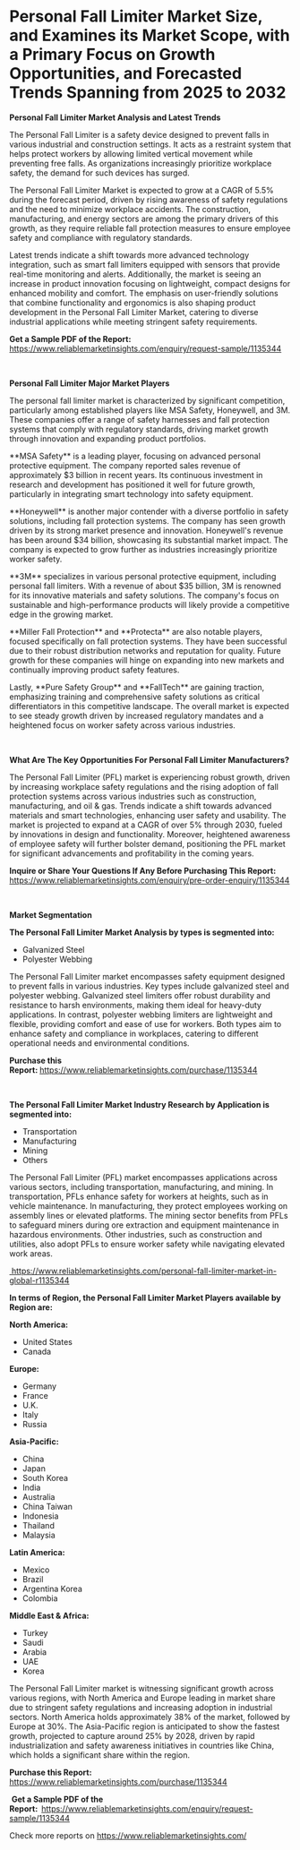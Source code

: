 <p><h1>Personal Fall Limiter Market Size, and Examines its Market Scope, with a Primary Focus on Growth Opportunities, and Forecasted Trends Spanning from 2025 to 2032</h1></p><p><strong>Personal Fall Limiter Market Analysis and Latest Trends</strong></p>
<p><p>The Personal Fall Limiter is a safety device designed to prevent falls in various industrial and construction settings. It acts as a restraint system that helps protect workers by allowing limited vertical movement while preventing free falls. As organizations increasingly prioritize workplace safety, the demand for such devices has surged.</p><p>The Personal Fall Limiter Market is expected to grow at a CAGR of 5.5% during the forecast period, driven by rising awareness of safety regulations and the need to minimize workplace accidents. The construction, manufacturing, and energy sectors are among the primary drivers of this growth, as they require reliable fall protection measures to ensure employee safety and compliance with regulatory standards.</p><p>Latest trends indicate a shift towards more advanced technology integration, such as smart fall limiters equipped with sensors that provide real-time monitoring and alerts. Additionally, the market is seeing an increase in product innovation focusing on lightweight, compact designs for enhanced mobility and comfort. The emphasis on user-friendly solutions that combine functionality and ergonomics is also shaping product development in the Personal Fall Limiter Market, catering to diverse industrial applications while meeting stringent safety requirements.</p></p>
<p><strong>Get a Sample PDF of the Report:&nbsp;</strong> <a href="https://www.reliablemarketinsights.com/enquiry/request-sample/1135344?utm_campaign=2982&utm_medium=2&utm_source=Github&utm_content=ia&utm_term=04042025&utm_id=personal-fall-limiter">https://www.reliablemarketinsights.com/enquiry/request-sample/1135344</a></p>
<p>&nbsp;</p>
<p><strong>Personal Fall Limiter Major Market Players</strong></p>
<p><p>The personal fall limiter market is characterized by significant competition, particularly among established players like MSA Safety, Honeywell, and 3M. These companies offer a range of safety harnesses and fall protection systems that comply with regulatory standards, driving market growth through innovation and expanding product portfolios.</p><p>**MSA Safety** is a leading player, focusing on advanced personal protective equipment. The company reported sales revenue of approximately $3 billion in recent years. Its continuous investment in research and development has positioned it well for future growth, particularly in integrating smart technology into safety equipment.</p><p>**Honeywell** is another major contender with a diverse portfolio in safety solutions, including fall protection systems. The company has seen growth driven by its strong market presence and innovation. Honeywell's revenue has been around $34 billion, showcasing its substantial market impact. The company is expected to grow further as industries increasingly prioritize worker safety.</p><p>**3M** specializes in various personal protective equipment, including personal fall limiters. With a revenue of about $35 billion, 3M is renowned for its innovative materials and safety solutions. The company's focus on sustainable and high-performance products will likely provide a competitive edge in the growing market.</p><p>**Miller Fall Protection** and **Protecta** are also notable players, focused specifically on fall protection systems. They have been successful due to their robust distribution networks and reputation for quality. Future growth for these companies will hinge on expanding into new markets and continually improving product safety features.</p><p>Lastly, **Pure Safety Group** and **FallTech** are gaining traction, emphasizing training and comprehensive safety solutions as critical differentiators in this competitive landscape. The overall market is expected to see steady growth driven by increased regulatory mandates and a heightened focus on worker safety across various industries.</p></p>
<p>&nbsp;</p>
<p><strong>What Are The Key Opportunities For Personal Fall Limiter Manufacturers?</strong></p>
<p><p>The Personal Fall Limiter (PFL) market is experiencing robust growth, driven by increasing workplace safety regulations and the rising adoption of fall protection systems across various industries such as construction, manufacturing, and oil & gas. Trends indicate a shift towards advanced materials and smart technologies, enhancing user safety and usability. The market is projected to expand at a CAGR of over 5% through 2030, fueled by innovations in design and functionality. Moreover, heightened awareness of employee safety will further bolster demand, positioning the PFL market for significant advancements and profitability in the coming years.</p></p>
<p><strong>Inquire or Share Your Questions If Any Before Purchasing This Report:</strong> <a href="https://www.reliablemarketinsights.com/enquiry/pre-order-enquiry/1135344?utm_campaign=2982&utm_medium=2&utm_source=Github&utm_content=ia&utm_term=04042025&utm_id=personal-fall-limiter">https://www.reliablemarketinsights.com/enquiry/pre-order-enquiry/1135344</a></p>
<p>&nbsp;</p>
<p><strong>Market Segmentation</strong></p>
<p><strong>The Personal Fall Limiter Market Analysis by types is segmented into:</strong></p>
<p><ul><li>Galvanized Steel</li><li>Polyester Webbing</li></ul></p>
<p><p>The Personal Fall Limiter market encompasses safety equipment designed to prevent falls in various industries. Key types include galvanized steel and polyester webbing. Galvanized steel limiters offer robust durability and resistance to harsh environments, making them ideal for heavy-duty applications. In contrast, polyester webbing limiters are lightweight and flexible, providing comfort and ease of use for workers. Both types aim to enhance safety and compliance in workplaces, catering to different operational needs and environmental conditions.</p></p>
<p><strong>Purchase this Report:&nbsp;</strong><a href="https://www.reliablemarketinsights.com/purchase/1135344?utm_campaign=2982&utm_medium=2&utm_source=Github&utm_content=ia&utm_term=04042025&utm_id=personal-fall-limiter">https://www.reliablemarketinsights.com/purchase/1135344</a></p>
<p>&nbsp;</p>
<p><strong>The Personal Fall Limiter Market Industry Research by Application is segmented into:</strong></p>
<p><ul><li>Transportation</li><li>Manufacturing</li><li>Mining</li><li>Others</li></ul></p>
<p><p>The Personal Fall Limiter (PFL) market encompasses applications across various sectors, including transportation, manufacturing, and mining. In transportation, PFLs enhance safety for workers at heights, such as in vehicle maintenance. In manufacturing, they protect employees working on assembly lines or elevated platforms. The mining sector benefits from PFLs to safeguard miners during ore extraction and equipment maintenance in hazardous environments. Other industries, such as construction and utilities, also adopt PFLs to ensure worker safety while navigating elevated work areas.</p></p>
<p><a href="https://www.reliablemarketinsights.com/personal-fall-limiter-market-in-global-r1135344?utm_campaign=2982&utm_medium=2&utm_source=Github&utm_content=ia&utm_term=04042025&utm_id=personal-fall-limiter">&nbsp;https://www.reliablemarketinsights.com/personal-fall-limiter-market-in-global-r1135344</a></p>
<p><strong>In terms of Region, the Personal Fall Limiter Market Players available by Region are:</strong></p>
<p>
    <p> <strong> North America: </strong>
        <ul>
            <li>United States</li>
            <li>Canada</li>
        </ul>
        </p> 
    <p> <strong> Europe: </strong>
        <ul>
            <li>Germany</li>
            <li>France</li>
            <li>U.K.</li>
            <li>Italy</li>
            <li>Russia</li>
        </ul>
        </p> 
    <p> <strong> Asia-Pacific: </strong>
        <ul>
            <li>China</li>
            <li>Japan</li>
            <li>South Korea</li>
            <li>India</li>
            <li>Australia</li>
            <li>China Taiwan</li>
            <li>Indonesia</li>
            <li>Thailand</li>
            <li>Malaysia</li>
        </ul>
        </p> 
    <p> <strong> Latin America: </strong>
        <ul>
            <li>Mexico</li>
            <li>Brazil</li>
            <li>Argentina Korea</li>
            <li>Colombia</li>
        </ul>
        </p> 
    <p> <strong> Middle East & Africa: </strong>
        <ul>
            <li>Turkey</li>
            <li>Saudi</li>
            <li>Arabia</li>
            <li>UAE</li>
            <li>Korea</li>
        </ul>
    </p>
    </p>
<p><p>The Personal Fall Limiter market is witnessing significant growth across various regions, with North America and Europe leading in market share due to stringent safety regulations and increasing adoption in industrial sectors. North America holds approximately 38% of the market, followed by Europe at 30%. The Asia-Pacific region is anticipated to show the fastest growth, projected to capture around 25% by 2028, driven by rapid industrialization and safety awareness initiatives in countries like China, which holds a significant share within the region.</p></p>
<p><strong>Purchase this Report: </strong><a href="https://www.reliablemarketinsights.com/purchase/1135344?utm_campaign=2982&utm_medium=2&utm_source=Github&utm_content=ia&utm_term=04042025&utm_id=personal-fall-limiter">https://www.reliablemarketinsights.com/purchase/1135344</a></p>
<p>&nbsp;<strong>Get a Sample PDF of the Report:&nbsp;&nbsp;</strong><a href="https://www.reliablemarketinsights.com/enquiry/request-sample/1135344?utm_campaign=2982&utm_medium=2&utm_source=Github&utm_content=ia&utm_term=04042025&utm_id=personal-fall-limiter">https://www.reliablemarketinsights.com/enquiry/request-sample/1135344</a></p>
<p><strong></strong></p>
<p>Check more reports on <a href="https://www.reliablemarketinsights.com/?utm_campaign=2982&utm_medium=2&utm_source=Github&utm_content=ia&utm_term=04042025&utm_id=personal-fall-limiter">https://www.reliablemarketinsights.com/</a></p>